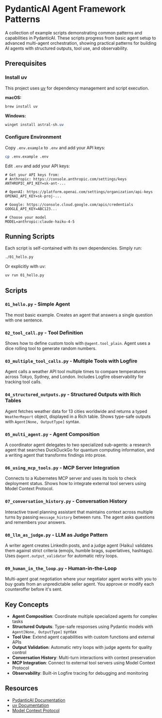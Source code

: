 # PydanticAI Agent Framework Patterns

A collection of example scripts demonstrating common patterns and capabilities in PydanticAI. These scripts progress from basic agent setup to advanced multi-agent orchestration, showing practical patterns for building AI agents with structured outputs, tool use, and observability.

## Prerequisites

### Install uv

This project uses [uv](https://docs.astral.sh/uv/) for dependency management and script execution.

**macOS:**
```bash
brew install uv
```

**Windows:**
```powershell
winget install astral-sh.uv
```

### Configure Environment

Copy `.env.example` to `.env` and add your API keys:

```bash
cp .env.example .env
```

Edit `.env` and add your API keys:

```env
# Get your API keys from:
# Anthropic: https://console.anthropic.com/settings/keys
ANTHROPIC_API_KEY=sk-ant-...

# OpenAI: https://platform.openai.com/settings/organization/api-keys
OPENAI_API_KEY=sk-proj-...

# Google: https://console.cloud.google.com/apis/credentials
GOOGLE_API_KEY=ABC123...

# Choose your model
MODEL=anthropic:claude-haiku-4-5
```

## Running Scripts

Each script is self-contained with its own dependencies. Simply run:

```bash
./01_hello.py
```

Or explicitly with uv:

```bash
uv run 01_hello.py
```

## Scripts

### `01_hello.py` - Simple Agent
The most basic example. Creates an agent that answers a single question with one sentence.

### `02_tool_call.py` - Tool Definition
Shows how to define custom tools with `@agent.tool_plain`. Agent uses a dice rolling tool to generate random numbers.

### `03_multiple_tool_calls.py` - Multiple Tools with Logfire
Agent calls a weather API tool multiple times to compare temperatures across Tokyo, Sydney, and London. Includes Logfire observability for tracking tool calls.

### `04_structured_outputs.py` - Structured Outputs with Rich Tables
Agent fetches weather data for 13 cities worldwide and returns a typed `WeatherReport` object, displayed in a Rich table. Shows type-safe outputs with `Agent[None, OutputType]` syntax.

### `05_multi_agent.py` - Agent Composition
A coordinator agent delegates to two specialized sub-agents: a research agent that searches DuckDuckGo for quantum computing information, and a writing agent that transforms findings into prose.

### `06_using_mcp_tools.py` - MCP Server Integration
Connects to a Kubernetes MCP server and uses its tools to check deployment status. Shows how to integrate external tool servers using Model Context Protocol.

### `07_conversation_history.py` - Conversation History
Interactive travel planning assistant that maintains context across multiple turns by passing `message_history` between runs. The agent asks questions and remembers your answers.

### `08_llm_as_judge.py` - LLM as Judge Pattern
A writer agent creates LinkedIn posts, and a judge agent (Haiku) validates them against strict criteria (emojis, humble brags, superlatives, hashtags). Uses `@agent.output_validator` for automatic retry loops.

### `09_human_in_the_loop.py` - Human-in-the-Loop
Multi-agent goat negotiation where your negotiator agent works with you to buy goats from an unpredictable seller agent. You approve or modify each counteroffer before it's sent.

## Key Concepts

- **Agent Composition**: Coordinate multiple specialized agents for complex tasks
- **Structured Outputs**: Type-safe responses using Pydantic models with `Agent[None, OutputType]` syntax
- **Tool Use**: Extend agent capabilities with custom functions and external APIs
- **Output Validation**: Automatic retry loops with judge agents for quality control
- **Conversation History**: Multi-turn interactions with context preservation
- **MCP Integration**: Connect to external tool servers using Model Context Protocol
- **Observability**: Built-in Logfire tracing for debugging and monitoring

## Resources

- [PydanticAI Documentation](https://ai.pydantic.dev/)
- [uv Documentation](https://docs.astral.sh/uv/)
- [Model Context Protocol](https://modelcontextprotocol.io/)
